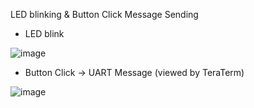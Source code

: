 LED blinking & Button Click Message Sending

- LED blink

![image](https://github.com/dn0908/STM32_examples/assets/94898107/5459aa03-2f19-4a75-9b18-eba4b70d42b9)

- Button Click -> UART Message (viewed by TeraTerm)

![image](https://github.com/dn0908/STM32_examples/assets/94898107/c099e36e-48cb-4d3e-84a7-ff91ef9cdeee)
